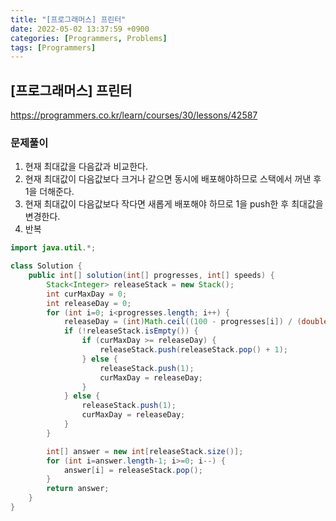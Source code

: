 ```yaml
---
title: "[프로그래머스] 프린터" 
date: 2022-05-02 13:37:59 +0900
categories: [Programmers, Problems]
tags: [Programmers]
---
```


## [프로그래머스] 프린터
https://programmers.co.kr/learn/courses/30/lessons/42587

### 문제풀이
1. 현재 최대값을 다음값과 비교한다.
2. 현재 최대값이 다음값보다 크거나 같으면 동시에 배포해야하므로 스택에서 꺼낸 후 1을 더해준다.
3. 현재 최대값이 다음값보다 작다면 새롭게 배포해야 하므로 1을 push한 후 최대값을 변경한다.
4. 반복

```java
import java.util.*;

class Solution {
    public int[] solution(int[] progresses, int[] speeds) {
        Stack<Integer> releaseStack = new Stack();
        int curMaxDay = 0;
        int releaseDay = 0;
        for (int i=0; i<progresses.length; i++) {
            releaseDay = (int)Math.ceil((100 - progresses[i]) / (double)speeds[i]);
            if (!releaseStack.isEmpty()) {
                if (curMaxDay >= releaseDay) {
                    releaseStack.push(releaseStack.pop() + 1);
                } else {
                    releaseStack.push(1);
                    curMaxDay = releaseDay;
                }
            } else {
                releaseStack.push(1);
                curMaxDay = releaseDay;
            }
        }

        int[] answer = new int[releaseStack.size()];
        for (int i=answer.length-1; i>=0; i--) {
            answer[i] = releaseStack.pop();
        }
        return answer;
    }
}
```
